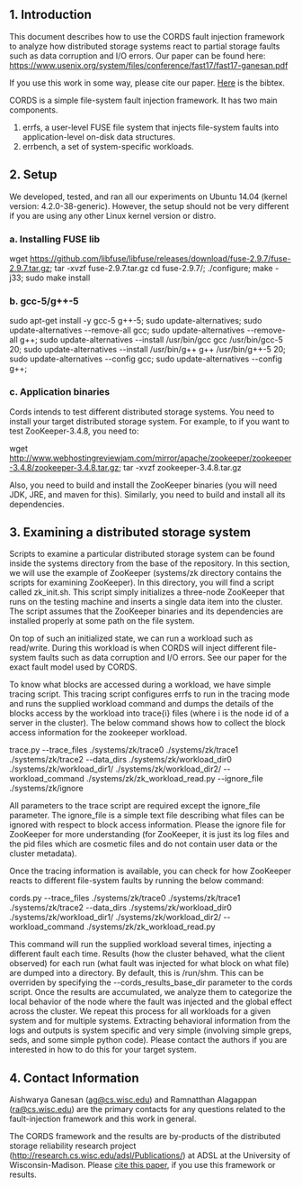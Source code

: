 ## 1. Introduction

This document describes how to use the CORDS fault injection framework to analyze how distributed storage systems react to partial storage faults such as data corruption and I/O errors. Our paper can be found here: https://www.usenix.org/system/files/conference/fast17/fast17-ganesan.pdf

If you use this work in some way, please cite our paper. <a href="http://research.cs.wisc.edu/adsl/Publications/cords-fast17.bib"> Here</a> is the bibtex. 

CORDS is a simple file-system fault injection framework. It has two main components. 

1. errfs, a user-level FUSE file system that injects file-system faults into application-level on-disk data structures.    
1. errbench, a set of system-specific workloads.

## 2. Setup

We developed, tested, and ran all our experiments on Ubuntu 14.04 (kernel version: 4.2.0-38-generic). However, the setup should not be very different if you are using any other Linux kernel version or distro. 

### a. Installing FUSE lib
wget https://github.com/libfuse/libfuse/releases/download/fuse-2.9.7/fuse-2.9.7.tar.gz; tar -xvzf fuse-2.9.7.tar.gz
cd fuse-2.9.7/; ./configure; make -j33; sudo make install

### b. gcc-5/g++-5
sudo apt-get install -y gcc-5 g++-5;
sudo update-alternatives;
sudo update-alternatives --remove-all gcc;
sudo update-alternatives --remove-all g++;
sudo update-alternatives --install /usr/bin/gcc gcc /usr/bin/gcc-5 20;
sudo update-alternatives --install /usr/bin/g++ g++ /usr/bin/g++-5 20;
sudo update-alternatives --config gcc;
sudo update-alternatives --config g++;

### c. Application binaries
Cords intends to test different distributed storage systems. You need to install your target distributed storage system. For example, to if you want to test ZooKeeper-3.4.8, you need to:

wget http://www.webhostingreviewjam.com/mirror/apache/zookeeper/zookeeper-3.4.8/zookeeper-3.4.8.tar.gz; tar -xvzf zookeeper-3.4.8.tar.gz

Also, you need to build and install the ZooKeeper binaries (you will need JDK, JRE, and maven for this). Similarly, you need to build and install all its dependencies. 

## 3. Examining a distributed storage system

Scripts to examine a particular distributed storage system can be found inside the systems directory from the base of the repository. 
In this section, we will use the example of ZooKeeper (systems/zk directory contains the scripts for examining ZooKeeper). In this directory, you will find a script called zk_init.sh. This script simply initializes a three-node ZooKeeper that runs on the testing machine and inserts a single data item into the cluster. The script assumes that the ZooKeeper binaries and its dependencies are installed properly at some path on the file system. 

On top of such an initialized state, we can run a workload such as read/write. During this workload is when CORDS will inject different file-system faults such as data corruption and I/O errors. See our paper for the exact fault model used by CORDS. 

To know what blocks are accessed during a workload, we have simple tracing script. This tracing script configures errfs to run in the tracing mode and runs the supplied workload command and dumps the details of the blocks access by the workload into trace{i} files (where i is the node id of a server in the cluster). The below command shows how to collect the block access information for the zookeeper workload. 

trace.py --trace_files ./systems/zk/trace0 ./systems/zk/trace1 ./systems/zk/trace2 --data_dirs ./systems/zk/workload_dir0 ./systems/zk/workload_dir1/ ./systems/zk/workload_dir2/ --workload_command ./systems/zk/zk_workload_read.py --ignore_file ./systems/zk/ignore 

All parameters to the trace script are required except the ignore_file parameter. The ignore_file is a simple text file describing what files can be ignored with respect to block access information. Please the ignore file for ZooKeeper for more understanding (for ZooKeeper, it is just its log files and the pid files which are cosmetic files and do not contain user data or the cluster metadata).

Once the tracing information is available, you can check for how ZooKeeper reacts to different file-system faults by running the below command:

cords.py --trace_files ./systems/zk/trace0 ./systems/zk/trace1 ./systems/zk/trace2 --data_dirs ./systems/zk/workload_dir0 ./systems/zk/workload_dir1/ ./systems/zk/workload_dir2/ --workload_command ./systems/zk/zk_workload_read.py

This command will run the supplied workload several times, injecting a different fault each time. Results (how the cluster behaved, what the client observed) for each run (what fault was injected for what block on what file) are dumped into a directory. By default, this is /run/shm. This can be overriden by specifying the --cords_results_base_dir parameter to the cords script. Once the results are accumulated, we analyze them to categorize the local behavior of the node where the fault was injected and the global effect across the cluster. We repeat this process for all workloads for a given system and for multiple systems. Extracting behavioral information from the logs and outputs is system specific and very simple (involving simple greps, seds, and some simple python code). Please contact the authors if you are interested in how to do this for your target system. 

## 4. Contact Information

Aishwarya Ganesan (ag@cs.wisc.edu) and Ramnatthan Alagappan (ra@cs.wisc.edu) are the primary contacts for any questions related to the fault-injection framework and this work in general. 

The CORDS framework and the results are by-products of the distributed storage reliability research project (http://research.cs.wisc.edu/adsl/Publications/) at ADSL at the University of Wisconsin-Madison. Please <a href="http://research.cs.wisc.edu/adsl/Publications/cords-fast17.bib">cite this paper</a>, if you use this framework or results.  
